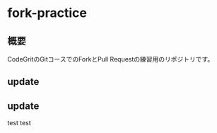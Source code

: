 # fork-practice

## 概要

CodeGritのGitコースでのForkとPull Requestの練習用のリポジトリです。
## update
## update
test test